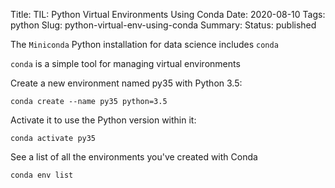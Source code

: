 Title: TIL: Python Virtual Environments Using Conda
Date: 2020-08-10
Tags: python
Slug: python-virtual-env-using-conda
Summary:
Status: published

The `Miniconda` Python installation for data science includes `conda`

`conda` is a simple tool for managing virtual environments 

Create a new environment named py35 with Python 3.5:

```
conda create --name py35 python=3.5
```

Activate it to use the Python version within it:
```
conda activate py35
```

See a list of all the environments you've created with Conda

```
conda env list
```